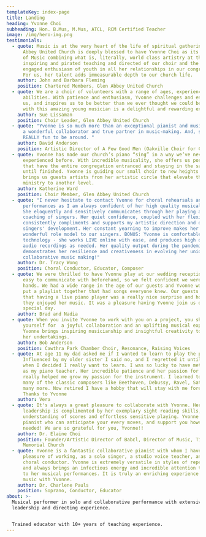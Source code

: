 ```yaml
---
templateKey: index-page
title: Landing
heading: Yvonne Choi
subheading: Hon. B.Mus, M.Mus, ATCL, RCM Certified Teacher
image: /img/hero-img.png
testimonials:
  - quote: Music is at the very heart of the life of spiritual gatherings. Glen
      Abbey United Church is deeply blessed to have Yvonne Choi as its Director
      of Music combining what is, literally, world class artistry at the piano;
      inspiring and pirated teaching and directed of our choir and the joyful
      engaged enthusiasm of youth in all her relationships in our congregation.
      For us, her talent adds immeasurable depth to our church life.
    author: John and Barbara Fleming
    position: Chartered Members, Glen Abbey United Church
  - quote: We are a choir of volunteers with a range of ages, experience, and
      abilities. With patience and enthusiasm, Yvonne challenges and encourages
      us, and inspires us to be better than we ever thought we could be. Working
      with this amazing young musician is a delightful and rewarding experience.
    author: Sue Lissaman
    position: Choir Leader, Glen Abbey United Church
  - quote: "Yvonne is so much more than an exceptional pianist and musician - she is
      a wonderful collaborator and true partner in music-making. And, she’s
      REALLY fun to be around. "
    author: David Anderson
    position: Artistic Director of A Few Good Men (Oakville Choir for Children & Youth)
  - quote: Yvonne has made our church’s piano “sing” in a way we’ve never
      experienced before. With incredible musicality, she offers us postludes
      that have the entire congregation entranced and staying in the sanctuary
      until finished. Yvonne is guiding our small choir to new heights and
      brings us guests artists from her artistic circle that elevate the music
      ministry to another level.
    author: Katherine Ward
    position: Choir Member, Glen Abbey United Church
  - quote: "I never hesitate to contact Yvonne for choral rehearsals and
      performances as I am always confident of her high quality musical output.
      She eloquently and sensitively communicates through her playing and
      coaching of singers. Her quiet confidence, coupled with her flexibility
      consistently compliments and supports my artistic direction and our
      singers' development. Her constant yearning to improve makes her a
      wonderful role model to our singers. BONUS: Yvonne is comfortable with
      technology - she works LIVE online with ease, and produces high quality
      audio recordings as needed. Her quality output during the pandemic
      demonstrates her resilience and creativeness in evolving her unique art of
      collaborative music making!"
    author: Dr. Tracy Wong
    position: Choral Conductor, Educator, Composer
  - quote: We were thrilled to have Yvonne play at our wedding reception. She was
      easy to communicate with beforehand, so we felt confident we were in good
      hands. We had a wide range in the age of our guests and Yvonne was able to
      put a playlist together that had songs everyone knew. Our guests commented
      that having a live piano player was a really nice surprise and how much
      they enjoyed her music. It was a pleasure having Yvonne join us on our
      special day.
    author: Brad and Nadia
  - quote: When you invite Yvonne to work with you on a project, you should prepare
      yourself for  a joyful collaboration and an uplifting musical experience.
      Yvonne brings inspiring musicianship and insightful creativity to all of
      her undertakings.
    author: Bob Anderson
    position: Cawthra Park Chamber Choir, Resonance, Raising Voices
  - quote: At age 11 my dad asked me if I wanted to learn to play the piano.
      Influenced by my older sister I said no, and I regretted it until I was 58
      when I decided I really want to learn. I was so lucky to have met Yvonne
      as my piano teacher. Her incredible patience and her passion for the piano
      really helped me grow my passion for the instrument. I learned to love
      many of the classic composers like Beethoven, Debussy, Ravel, Satie and
      many more. Now retired I have a hobby that will stay with me forever.
      Thanks to Yvonne
    author: Vera
  - quote: It's always a great pleasure to collaborate with Yvonne. Her superb
      leadership is complimented by her exemplary sight reading skills, thorough
      understanding of scores and effortless sensitive playing. Yvonne is that
      pianist who can anticipate your every moves, and support you however you
      needed! We are so grateful for you, Yvonne!!
    author: Dr. Elaine Choi
    position: Founder/Artistic Director of Babεl, Director of Music, Timothy Eaton
      Memorial Church
  - quote: Yvonne is a fantastic collaborative pianist with whom I have had the
      pleasure of working, as a solo singer, a studio voice teacher, and as a
      choral conductor. Yvonne is extremely versatile in styles of repertoire,
      and always brings an infectious energy and incredible attention to detail
      to her musical performances. It is truly an enriching experience to make
      music with Yvonne.
    author: Dr. Charlene Pauls
    position: Soprano, Conductor, Educator
about: >-
  Musical performer in solo and collaborative performance with extensive
  leadership and directing experience. 


  Trained educator with 10+ years of teaching experience.
---
```

